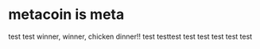 # metacoin is meta

test
test
winner, winner, chicken dinner!!
test
testtest
test
test
test
test
test
